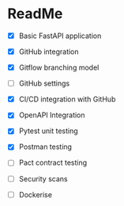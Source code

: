 # ReadMe

- [x] Basic FastAPI application
- [x] GitHub integration
- [x] Gitflow branching model
- [ ] GitHub settings
- [x] CI/CD integration with GitHub
- [x] OpenAPI Integration
- [x] Pytest unit testing
- [x] Postman testing
- [ ] Pact contract testing
- [ ] Security scans 
- [ ] Dockerise


